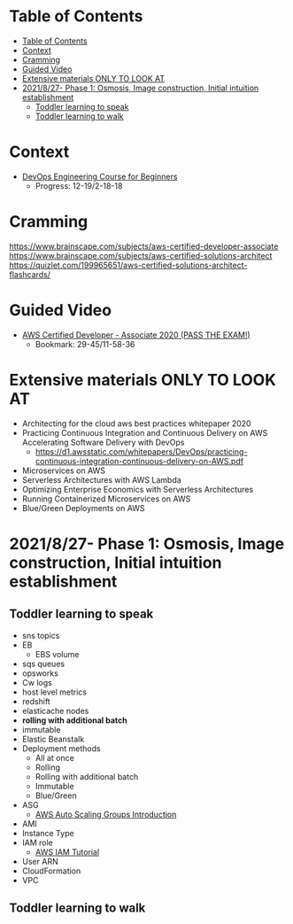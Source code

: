 # Table of Contents
- [Table of Contents](#table-of-contents)
- [Context](#context)
- [Cramming](#cramming)
- [Guided Video](#guided-video)
- [Extensive materials ONLY TO LOOK AT](#extensive-materials-only-to-look-at)
- [2021/8/27- Phase 1: Osmosis, Image construction, Initial intuition establishment](#2021827--phase-1-osmosis-image-construction-initial-intuition-establishment)
  - [Toddler learning to speak](#toddler-learning-to-speak)
  - [Toddler learning to walk](#toddler-learning-to-walk)
# Context
- [DevOps Engineering Course for Beginners](https://www.youtube.com/watch?v=j5Zsa_eOXeY)
  - Progress: 12-19/2-18-18

# Cramming
https://www.brainscape.com/subjects/aws-certified-developer-associate
https://www.brainscape.com/subjects/aws-certified-solutions-architect
https://quizlet.com/199965651/aws-certified-solutions-architect-flashcards/
#  Guided Video
- [AWS Certified Developer - Associate 2020 (PASS THE EXAM!)](https://www.youtube.com/watch?v=RrKRN9zRBWs&t=515s)
	- Bookmark: 29-45/11-58-36



# Extensive materials ONLY TO LOOK AT 
- Architecting for the cloud aws best practices whitepaper 2020
- Practicing Continuous Integration and Continuous Delivery on AWS Accelerating Software Delivery with DevOps
  - https://d1.awsstatic.com/whitepapers/DevOps/practicing-continuous-integration-continuous-delivery-on-AWS.pdf
- Microservices on AWS
- Serverless Architectures with AWS Lambda
- Optimizing Enterprise Economics with Serverless Architectures
- Running Containerized Microservices on AWS
- Blue/Green Deployments on AWS

# 2021/8/27- Phase 1: Osmosis, Image construction, Initial intuition establishment
## Toddler learning to speak
- sns topics
- EB 
  - EBS volume
- sqs queues
- opsworks
- Cw logs
- host level metrics
- redshift
- elasticache nodes
- **rolling with additional batch**
- immutable 
- Elastic Beanstalk
- Deployment methods
  - All at once
  - Rolling
  - Rolling with additional batch
  - Immutable
  - Blue/Green
- ASG
  - [AWS Auto Scaling Groups Introduction](https://www.youtube.com/watch?v=jvMoWjsP7Pk)
- AMI
- Instance Type
- IAM role
  - [AWS IAM Tutorial](https://www.youtube.com/watch?v=3y596T1eH_8)
- User ARN
- CloudFormation
- VPC

## Toddler learning to walk